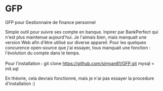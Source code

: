 # GFP
GFP pour Gestionnaire de finance personnel

Simple outil pour suivre ses compte en banque.
Inpirer par BankPerfect qui n'est plus maintenue aujourd'hui.
Je l'aimais bien, mais manquait une version Web afin d'être utilisé sur diverse appareil.
Pour les quelques concurence open-source que j'ai essayer, tous manquait une fonction : l'évolution du compte dans le temps.
<br>
<br>
Pour l'installation :
git clone https://github.com/simyan81/GFP.git
mysql < init.sql

En théorie, cela devrais fonctionné, mais je n'ai pas essayer la procedure d'installation :)

